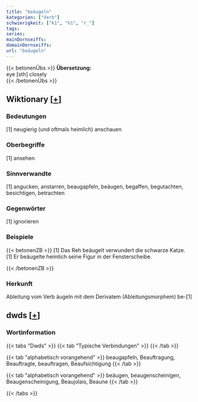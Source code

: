 ```yaml
---
title: "beäugeln"
kategorien: ["Verb"]
schwierigkeit: ["k1", "h1", "r_"]
tags:
series:
mainDornseiffs:
domainDornseiffs:
url: "beäugeln"
---
```


{{< betonenÜbs >}}
**Übersetzung:**  
eye  [sth] closely  
{{< /betonenÜbs >}}

## Wiktionary [[+](https://de.wiktionary.org/wiki/beäugeln)]

### Bedeutungen
[1] neugierig (und oftmals heimlich) anschauen  

### Oberbegriffe
[1] ansehen  

### Sinnverwandte
[1] angucken, anstarren, beaugapfeln, beäugen, begaffen, begutachten, besichtigen, betrachten  

### Gegenwörter
[1] ignorieren  

### Beispiele
{{< betonenZB >}}
[1] Das Reh beäugelt verwundert die schwarze Katze.  
[1] Er beäugelte heimlich seine Figur in der Fensterscheibe.  

{{< /betonenZB >}}
### Herkunft
Ableitung vom Verb äugeln mit dem Derivatem (Ableitungsmorphem) be-[1]  



## dwds [[+](https://www.dwds.de/wb/beäugeln)]

### Wortinformation
{{< tabs "Dwds" >}}
{{< tab "Typische Verbindungen" >}}
{{< /tab >}}

{{< tab "alphabetisch vorangehend" >}}
beaugapfeln, Beauftragung, Beauftragte, beauftragen, Beaufsichtigung
{{< /tab >}}

{{< tab "alphabetisch vorangehend" >}}
beäugen, beaugenscheinigen, Beaugenscheinigung, Beaujolais, Beaune
{{< /tab >}}

{{< /tabs >}}

